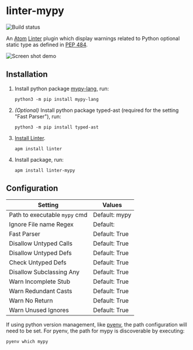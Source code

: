 # linter-mypy

![Build status](https://travis-ci.org/elarivie/linter-mypy.svg?branch=master)

An [Atom][atom] [Linter][linter] plugin which display warnings related to Python optional static type as defined in [PEP 484][spec].

![Screen shot demo](https://github.com/elarivie/linter-mypy/raw/master/doc/ScreenShotDemo.png)

## Installation

1.  Install python package [mypy-lang][mypy], run:

    ```ShellSession
    python3 -m pip install mypy-lang
    ```

2. *(Optional)* Install python package typed-ast (required for the setting "Fast Parser"), run:

	```ShellSession
	python3 -m pip install typed-ast
	```

3.  [Install Linter][install linter].

	```ShellSession
	apm install linter
	```

4.  Install package, run:

    ```ShellSession
    apm install linter-mypy
    ```

## Configuration

| Setting                             | Values         |
| ----------------------------------- | -------------- |
| Path to executable `mypy` cmd       | Default: mypy  |
| Ignore File name Regex              | Default:       |
| Fast Parser                         | Default: True  |
| Disallow Untyped Calls              | Default: True  |
| Disallow Untyped Defs               | Default: True  |
| Check Untyped Defs                  | Default: True  |
| Disallow Subclassing Any            | Default: True  |
| Warn Incomplete Stub                | Default: True  |
| Warn Redundant Casts                | Default: True  |
| Warn No Return                      | Default: True  |
| Warn Unused Ignores                 | Default: True  |

If using python version management, like [pyenv][pyenv], the path configuration will
need to be set.  For pyenv, the path for mypy is discoverable by executing:

```ShellSession
pyenv which mypy
```

[linter]: https://github.com/atom-community/linter
[install linter]: https://github.com/atom-community/linter#installation
[mypy]: https://pypi.python.org/pypi/mypy-lang
[mypy homepage]: http://www.mypy-lang.org/
[pyenv]: https://github.com/yyuu/pyenv
[spec]: https://www.python.org/dev/peps/pep-0484/
[atom]: https://atom.io/
